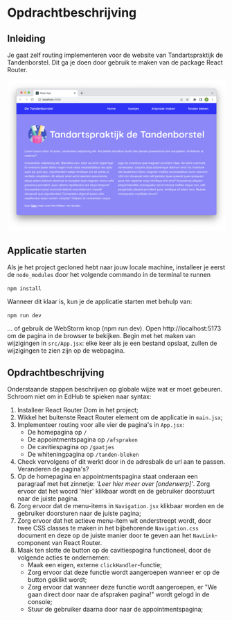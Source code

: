 # Opdrachtbeschrijving

## Inleiding

Je gaat zelf routing implementeren voor de website van Tandartspraktijk de Tandenborstel. Dit ga je doen door gebruik te maken van de package React Router.

![screenshot](src/assets/screenshot.png)

## Applicatie starten

Als je het project gecloned hebt naar jouw locale machine, installeer je eerst de `node_modules` door het volgende
commando in de terminal te runnen

`npm install`

Wanneer dit klaar is, kun je de applicatie starten met behulp van:

`npm run dev`

... of gebruik de WebStorm knop (npm run dev). Open http://localhost:5173 om de pagina in de browser te bekijken. Begin met
het maken van wijzigingen in `src/App.jsx`: elke keer als je een bestand opslaat, zullen de wijzigingen te zien zijn op
de webpagina.

## Opdrachtbeschrijving
Onderstaande stappen beschrijven op globale wijze wat er moet gebeuren. Schroom niet om in EdHub te spieken naar syntax:

1. Installeer React Router Dom in het project;
2. Wikkel het buitenste React Router element om de applicatie in `main.jsx`;
3. Implementeer routing voor alle vier de pagina's in `App.jsx`:
    - De homepagina op `/`
    - De appointmentspagina op `/afspraken`
    - De cavitiespagina op `/gaatjes`
    - De whiteningpagina op `/tanden-bleken`
4. Check vervolgens of dit werkt door in de adresbalk de url aan te passen. Veranderen de pagina's?
5. Op de homepagina en appointmentspagina staat onderaan een paragraaf met het zinnetje: _'Leer hier meer over [onderwerp]'_. Zorg ervoor dat het woord 'hier' klikbaar wordt en de gebruiker doorstuurt naar de juiste pagina.
6. Zorg ervoor dat de menu-items in `Navigation.jsx` klikbaar worden en de gebruiker doorsturen naar de juiste pagina;
7. Zorg ervoor dat het actieve menu-item wit onderstreept wordt, door twee CSS classes te maken in het bijbehorende `Navigation.css` document en deze op de juiste manier door te geven aan het `NavLink`-component van React Router.
8. Maak ten slotte de button op de cavitiespagina functioneel, door de volgende acties te ondernemen:
   - Maak een eigen, externe `clickHandler`-functie;
   - Zorg ervoor dat deze functie wordt aangeroepen wanneer er op de button geklikt wordt;
   - Zorg ervoor dat wanneer deze functie wordt aangeroepen, er "We gaan direct door naar de afspraken pagina!" wordt gelogd in de console;
   - Stuur de gebruiker daarna door naar de appointmentspagina;
